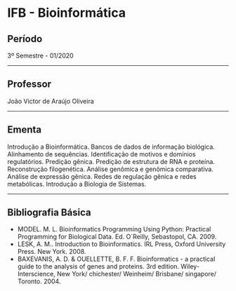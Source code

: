 # IFB - Bioinformática

## Período

3º Semestre - 01/2020

---

## Professor

João Victor de Araújo Oliveira

---

## Ementa

Introdução a Bioinformática. Bancos de dados de informação biológica. Alinhamento de sequências. Identificação de motivos e domínios regulatórios. Predição gênica. Predição de estrutura de RNA e proteína. Reconstrução filogenética. Análise genômica e genômica comparativa. Análise de expressão gênica. Redes de regulação gênica e redes metabólicas. Introdução a Biologia de Sistemas.

---

## Bibliografia Básica

- MODEL. M. L. Bioinformatics Programming Using Python: Practical Programming for Biological Data. Ed. O´Reilly, Sebastopol, CA. 2009.
- LESK, A. M.. Introduction to Bioinformatics. IRL Press, Oxford University Press. New York. 2008.
- BAXEVANIS, A. D. & OUELLETTE, B. F. F. Bioinformatics - a practical guide to the analysis of genes and proteins. 3rd edition. Wiley-Interscience, New York/ chichester/ Weinheim/ Brisbane/ singapore/ Toronto. 2004.
